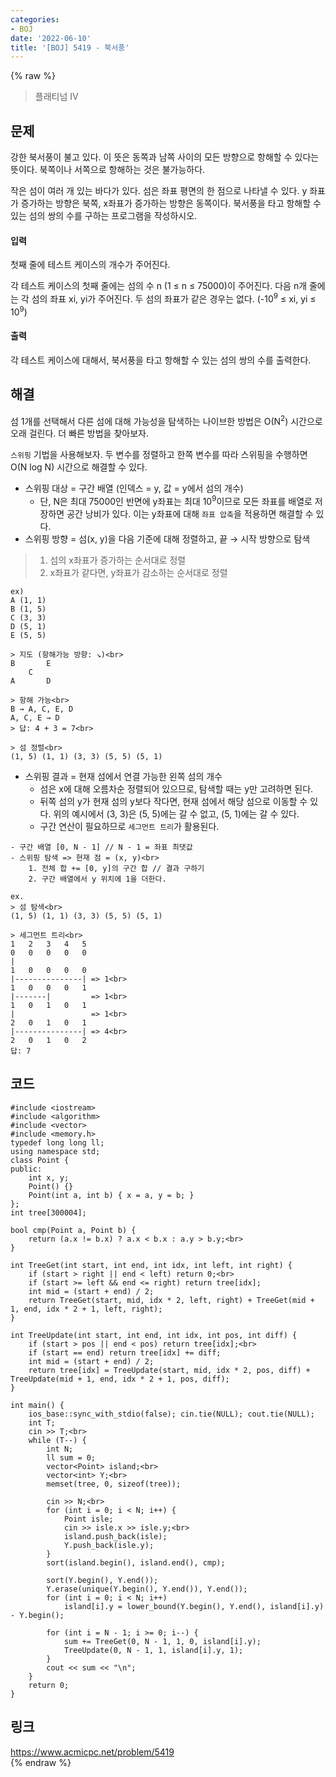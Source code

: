 ```yaml
---
categories:
- BOJ
date: '2022-06-10'
title: '[BOJ] 5419 - 북서풍'
---
```


{% raw %}
> 플래티넘 IV<br>

## 문제
강한 북서풍이 불고 있다. 이 뜻은 동쪽과 남쪽 사이의 모든 방향으로 항해할 수 있다는 뜻이다. 북쪽이나 서쪽으로 항해하는 것은 불가능하다.

작은 섬이 여러 개 있는 바다가 있다. 섬은 좌표 평면의 한 점으로 나타낼 수 있다. y 좌표가 증가하는 방향은 북쪽, x좌표가 증가하는 방향은 동쪽이다. 북서풍을 타고 항해할 수 있는 섬의 쌍의 수를 구하는 프로그램을 작성하시오.

#### 입력
첫째 줄에 테스트 케이스의 개수가 주어진다.

각 테스트 케이스의 첫째 줄에는 섬의 수 n (1 ≤ n ≤ 75000)이 주어진다. 다음 n개 줄에는 각 섬의 좌표 xi, yi가 주어진다. 두 섬의 좌표가 같은 경우는 없다. (-10<sup>9</sup>  ≤ xi, yi  ≤ 10<sup>9</sup>)<br>

#### 출력
각 테스트 케이스에 대해서, 북서풍을 타고 항해할 수 있는 섬의 쌍의 수를 출력한다.

## 해결
섬 1개를 선택해서 다른 섬에 대해 가능성을 탐색하는 나이브한 방법은 O(N<sup>2</sup>) 시간으로 오래 걸린다. 더 빠른 방법을 찾아보자.

`스위핑` 기법을 사용해보자. 두 변수를 정렬하고 한쪽 변수를 따라 스위핑을 수행하면 O(N log N) 시간으로 해결할 수 있다.
- 스위핑 대상 = 구간 배열 (인덱스 = y, 값 = y에서 섬의 개수)
	- 단, N은 최대 75000인 반면에 y좌표는 최대 10<sup>9</sup>이므로 모든 좌표를 배열로 저장하면 공간 낭비가 있다. 이는 y좌표에 대해 `좌표 압축`을 적용하면 해결할 수 있다.
- 스위핑 방향 = 섬(x, y)을 다음 기준에 대해 정렬하고, 끝 → 시작 방향으로 탐색
> 1. 섬의 x좌표가 증가하는 순서대로 정렬<br>
> 2. x좌표가 같다면, y좌표가 감소하는 순서대로 정렬<br>

```
ex)
A (1, 1)
B (1, 5)
C (3, 3)
D (5, 1)
E (5, 5)

> 지도 (항해가능 방향: ↘)<br>
B       E   
    C
A       D

> 항해 가능<br>
B → A, C, E, D
A, C, E → D
> 답: 4 + 3 = 7<br>

> 섬 정렬<br>
(1, 5) (1, 1) (3, 3) (5, 5) (5, 1)
```

- 스위핑 결과 = 현재 섬에서 연결 가능한 왼쪽 섬의 개수
	- 섬은 x에 대해 오름차순 정렬되어 있으므로, 탐색할 때는 y만 고려하면 된다.
	- 뒤쪽 섬의 y가 현재 섬의 y보다 작다면, 현재 섬에서 해당 섬으로 이동할 수 있다. 위의 예시에서 (3, 3)은 (5, 5)에는 갈 수 없고, (5, 1)에는 갈 수 있다.
	- 구간 연산이 필요하므로 `세그먼트 트리`가 활용된다.

```
- 구간 배열 [0, N - 1] // N - 1 = 좌표 최댓값
- 스위핑 탐색 => 현재 점 = (x, y)<br>
	1. 전체 합 += [0, y]의 구간 합 // 결과 구하기
	2. 구간 배열에서 y 위치에 1을 더한다.
```

```
ex.
> 섬 탐색<br>
(1, 5) (1, 1) (3, 3) (5, 5) (5, 1)

> 세그먼트 트리<br>
1   2   3   4   5
0   0   0   0   0
|
1   0   0   0   0
|---------------| => 1<br>
1   0   0   0   1
|-------|         => 1<br>
1   0   1   0   1
|                 => 1<br>
2   0   1   0   1
|---------------| => 4<br>
2   0   1   0   2
답: 7
```

## 코드
```
#include <iostream>
#include <algorithm>
#include <vector>
#include <memory.h>
typedef long long ll;
using namespace std;
class Point {
public:
	int x, y;
	Point() {}
	Point(int a, int b) { x = a, y = b; }
};
int tree[300004];

bool cmp(Point a, Point b) {
	return (a.x != b.x) ? a.x < b.x : a.y > b.y;<br>
}

int TreeGet(int start, int end, int idx, int left, int right) {
	if (start > right || end < left) return 0;<br>
	if (start >= left && end <= right) return tree[idx];
	int mid = (start + end) / 2;
	return TreeGet(start, mid, idx * 2, left, right) + TreeGet(mid + 1, end, idx * 2 + 1, left, right);
}

int TreeUpdate(int start, int end, int idx, int pos, int diff) {
	if (start > pos || end < pos) return tree[idx];<br>
	if (start == end) return tree[idx] += diff;
	int mid = (start + end) / 2;
	return tree[idx] = TreeUpdate(start, mid, idx * 2, pos, diff) + TreeUpdate(mid + 1, end, idx * 2 + 1, pos, diff);
}

int main() {
	ios_base::sync_with_stdio(false); cin.tie(NULL); cout.tie(NULL);
	int T;
	cin >> T;<br>
	while (T--) {
		int N;
		ll sum = 0;
		vector<Point> island;<br>
		vector<int> Y;<br>
		memset(tree, 0, sizeof(tree));

		cin >> N;<br>
		for (int i = 0; i < N; i++) {
			Point isle;
			cin >> isle.x >> isle.y;<br>
			island.push_back(isle);
			Y.push_back(isle.y);
		}
		sort(island.begin(), island.end(), cmp);

		sort(Y.begin(), Y.end());
		Y.erase(unique(Y.begin(), Y.end()), Y.end());
		for (int i = 0; i < N; i++)
			island[i].y = lower_bound(Y.begin(), Y.end(), island[i].y) - Y.begin();

		for (int i = N - 1; i >= 0; i--) {
			sum += TreeGet(0, N - 1, 1, 0, island[i].y);
			TreeUpdate(0, N - 1, 1, island[i].y, 1);
		}
		cout << sum << "\n";
	}
	return 0;
}
```

## 링크
https://www.acmicpc.net/problem/5419<br>
{% endraw %}